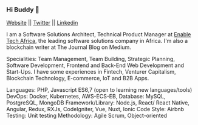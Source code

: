 ### Hi Buddy 👋

<div style=""text-align: center> <a href="https://ozurumbaobinna.netlify.app/">Website</a> || <a href="https://twitter.com/ObinnaOzurumba3">Twitter</a>  || <a href="https://www.linkedin.com/in/ozurumba-obinna-985a37148/">Linkedin</a> </div>

I am a Software Solutions Architect, Technical Product Manager at <a href="http://enabletechafrica.com/">Enable Tech Africa</a>, the leading software solutions company in Africa. I'm also a blockchain writer at The Journal Blog on Medium.

Specialities: Team Management, Team Building, Strategic Planning, Software Development, Frontend and Back-End Web Development and Start-Ups. I have some experiences in Fintech, Venturer Capitalism, Blockchain Technology, E-commerce, IoT and B2B Apps.

Languages: PHP, Javascript ES6,7 (open to learning new languages/tools) DevOps: Docker, Kubernetes, AWS-ECS-EB,  Database: MySQL, PostgreSQL, MongoDB Framework/Library: Node.js, React/ React Native, Angular, Redux, RXJs, CodeIgniter, Vue, Nuxt, Ionic Code Style: Airbnb Testing: Unit testing Methodology: Agile Scrum, Object-oriented


